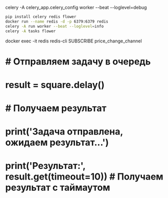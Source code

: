 
celery -A celery_app.celery_config worker --beat --loglevel=debug


```bash
pip install celery redis flower
docker run --name redis -d -p 6379:6379 redis
celery -A run worker --beat --loglevel=info
celery -A tasks flower
```

docker exec -it redis redis-cli
SUBSCRIBE price_change_channel


#
# # Отправляем задачу в очередь
# result = square.delay()
#
# # Получаем результат
# print('Задача отправлена, ожидаем результат...')
# print('Результат:', result.get(timeout=10))  # Получаем результат с таймаутом